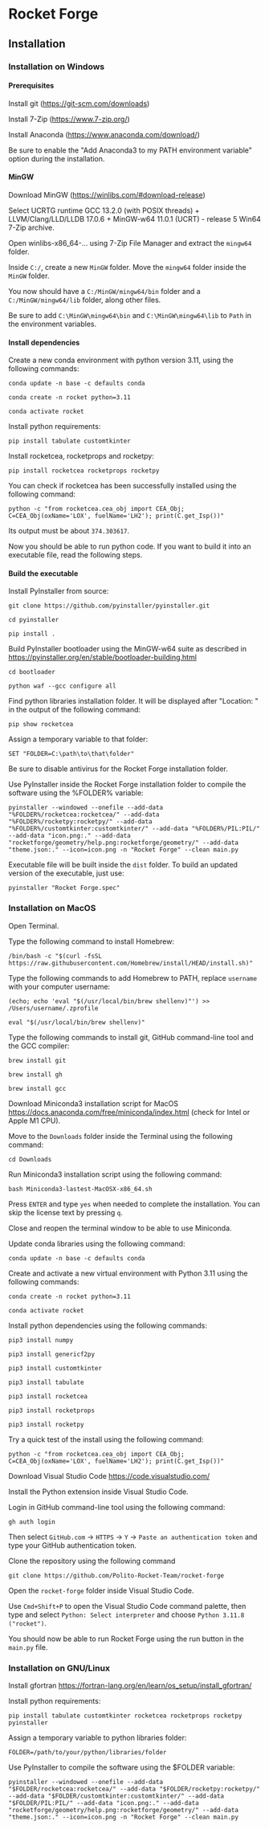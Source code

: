# Rocket Forge

## Installation

### Installation on Windows

#### Prerequisites
Install git (https://git-scm.com/downloads)

Install 7-Zip (https://www.7-zip.org/)

Install Anaconda (https://www.anaconda.com/download/)

Be sure to enable the "Add Anaconda3 to my PATH environment variable" option during the installation.

#### MinGW

Download MinGW (https://winlibs.com/#download-release)

Select UCRTG runtime GCC 13.2.0 (with POSIX threads) + LLVM/Clang/LLD/LLDB 17.0.6 + MinGW-w64 11.0.1 (UCRT) - release 5 Win64 7-Zip archive.

Open winlibs-x86_64-... using 7-Zip File Manager and extract the `mingw64` folder.

Inside `C:/`, create a new `MinGW` folder. Move the `mingw64` folder inside the `MinGW` folder.

You now should have a `C:/MinGW/mingw64/bin` folder and a `C:/MinGW/mingw64/lib` folder, along other files.

Be sure to add `C:\MinGW\mingw64\bin` and `C:\MinGW\mingw64\lib` to `Path` in the environment variables.

#### Install dependencies

Create a new conda environment with python version 3.11, using the following commands:
```
conda update -n base -c defaults conda

conda create -n rocket python=3.11

conda activate rocket
```

Install python requirements:
```
pip install tabulate customtkinter
```

Install rocketcea, rocketprops and rocketpy:  
```
pip install rocketcea rocketprops rocketpy
```

You can check if rocketcea has been successfully installed using the following command:
```
python -c "from rocketcea.cea_obj import CEA_Obj; C=CEA_Obj(oxName='LOX', fuelName='LH2'); print(C.get_Isp())"
```
Its output must be about `374.303617`.

Now you should be able to run python code. If you want to build it into an executable file, read the following steps.

#### Build the executable

Install PyInstaller from source:
```
git clone https://github.com/pyinstaller/pyinstaller.git

cd pyinstaller

pip install .
```

Build PyInstaller bootloader using the MinGW-w64 suite as described in <https://pyinstaller.org/en/stable/bootloader-building.html>
```
cd bootloader

python waf --gcc configure all
```

Find python libraries installation folder. It will be displayed after "Location: " in the output of the following command:
```
pip show rocketcea
```

Assign a temporary variable to that folder:
```
SET "FOLDER=C:\path\to\that\folder"
```

Be sure to disable antivirus for the Rocket Forge installation folder.

Use PyInstaller inside the Rocket Forge installation folder to compile the software using the %FOLDER% variable:
```
pyinstaller --windowed --onefile --add-data "%FOLDER%/rocketcea:rocketcea/" --add-data "%FOLDER%/rocketpy:rocketpy/" --add-data "%FOLDER%/customtkinter:customtkinter/" --add-data "%FOLDER%/PIL:PIL/" --add-data "icon.png:." --add-data "rocketforge/geometry/help.png:rocketforge/geometry/" --add-data "theme.json:." --icon=icon.png -n "Rocket Forge" --clean main.py 
```
Executable file will be built inside the `dist` folder. To build an updated version of the executable, just use:
```
pyinstaller "Rocket Forge.spec"
```

### Installation on MacOS
Open Terminal.

Type the following command to install Homebrew:
```
/bin/bash -c "$(curl -fsSL https://raw.githubusercontent.com/Homebrew/install/HEAD/install.sh)"
```
Type the following commands to add Homebrew to PATH, replace `username` with your computer username:
```
(echo; echo 'eval "$(/usr/local/bin/brew shellenv)"') >> /Users/username/.zprofile

eval "$(/usr/local/bin/brew shellenv)"
```
Type the following commands to install git, GitHub command-line tool and the GCC compiler:
```
brew install git

brew install gh

brew install gcc
```
Download Miniconda3 installation script for MacOS https://docs.anaconda.com/free/miniconda/index.html (check for Intel or Apple M1 CPU).

Move to the `Downloads` folder inside the Terminal using the following command:
```
cd Downloads
```
Run Miniconda3 installation script using the following command:
```
bash Miniconda3-lastest-MacOSX-x86_64.sh
```
Press `ENTER` and type `yes` when needed to complete the installation. You can skip the license text by pressing `q`.

Close and reopen the terminal window to be able to use Miniconda.

Update conda libraries using the following command:
```
conda update -n base -c defaults conda
```
Create and activate a new virtual environment with Python 3.11 using the following commands:
```
conda create -n rocket python=3.11

conda activate rocket
```
Install python dependencies using the following commands:
```
pip3 install numpy

pip3 install genericf2py

pip3 install customtkinter

pip3 install tabulate

pip3 install rocketcea

pip3 install rocketprops

pip3 install rocketpy
```
Try a quick test of the install using the following command:
```
python -c "from rocketcea.cea_obj import CEA_Obj; C=CEA_Obj(oxName='LOX', fuelName='LH2'); print(C.get_Isp())"
```
Download Visual Studio Code https://code.visualstudio.com/

Install the Python extension inside Visual Studio Code.

Login in GitHub command-line tool using the following command:
```
gh auth login
```
Then select `GitHub.com` -> `HTTPS` -> `Y` -> `Paste an authentication token` and type your GitHub authentication token.

Clone the repository using the following command
```
git clone https://github.com/Polito-Rocket-Team/rocket-forge
```
Open the `rocket-forge` folder inside Visual Studio Code.

Use `Cmd+Shift+P` to open the Visual Studio Code command palette, then type and select `Python: Select interpreter` and choose `Python 3.11.8 ("rocket")`.

You should now be able to run Rocket Forge using the run button in the `main.py` file.

### Installation on GNU/Linux

Install gfortran <https://fortran-lang.org/en/learn/os_setup/install_gfortran/>

Install python requirements:
```
pip install tabulate customtkinter rocketcea rocketprops rocketpy pyinstaller
```
Assign a temporary variable to python libraries folder:
```
FOLDER=/path/to/your/python/libraries/folder
```
Use PyInstaller to compile the software using the $FOLDER variable:
```
pyinstaller --windowed --onefile --add-data "$FOLDER/rocketcea:rocketcea/" --add-data "$FOLDER/rocketpy:rocketpy/" --add-data "$FOLDER/customtkinter:customtkinter/" --add-data "$FOLDER/PIL:PIL/" --add-data "icon.png:." --add-data "rocketforge/geometry/help.png:rocketforge/geometry/" --add-data "theme.json:." --icon=icon.png -n "Rocket Forge" --clean main.py 
```